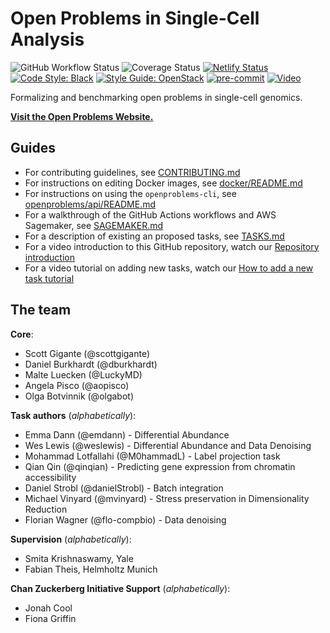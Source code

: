 # Open Problems in Single-Cell Analysis

![GitHub Workflow Status](https://img.shields.io/github/workflow/status/singlecellopenproblems/singlecellopenproblems/Run%20Tests/master?label=Github%20Actions)
![Coverage Status](https://img.shields.io/codecov/c/github/singlecellopenproblems/SingleCellOpenProblems/master)
[![Netlify Status](https://api.netlify.com/api/v1/badges/83b92388-53c7-4fef-9003-e14d94c6ac6f/deploy-status)](https://app.netlify.com/sites/openproblems/deploys)
[![Code Style: Black](https://img.shields.io/badge/code%20style-black-000000.svg)](https://github.com/psf/black)
[![Style Guide: OpenStack](https://img.shields.io/badge/style%20guide-openstack-eb1a32.svg)](https://docs.openstack.org/hacking/latest/user/hacking.html#styleguide)
[![pre-commit](https://img.shields.io/badge/pre--commit-enabled-brightgreen?logo=pre-commit&logoColor=white)](https://github.com/pre-commit/pre-commit)
[![Video](https://img.shields.io/static/v1?label=YouTube&message=Visit%20channel&color=red&logo=youtube)](https://www.youtube.com/channel/UCJpqxlzxRamcA3Pv3KlYZHg)

Formalizing and benchmarking open problems in single-cell genomics.

[**Visit the Open Problems Website.**](https://openproblems.bio/)


## Guides
* For contributing guidelines, see [CONTRIBUTING.md](CONTRIBUTING.md)  
* For instructions on editing Docker images, see [docker/README.md](docker/README.md)  
* For instructions on using the `openproblems-cli`, see [openproblems/api/README.md](https://github.com/singlecellopenproblems/SingleCellOpenProblems/tree/master/openproblems/api)
* For a walkthrough of the GitHub Actions workflows and AWS Sagemaker, see [SAGEMAKER.md](SAGEMAKER.md)  
* For a description of existing an proposed tasks, see [TASKS.md](TASKS.md)  
* For a video introduction to this GitHub repository, watch our [Repository introduction](https://www.youtube.com/watch?v=tHempZCdXyA)
* For a video tutorial on adding new tasks, watch our [How to add a new task tutorial](https://www.youtube.com/watch?v=tgVG3Hp6mBc)

## The team

**Core**:
* Scott Gigante (@scottgigante)
* Daniel Burkhardt (@dburkhardt)
* Malte Luecken (@LuckyMD)
* Angela Pisco (@aopisco)
* Olga Botvinnik (@olgabot)

**Task authors** (_alphabetically_):
* Emma Dann (@emdann) - Differential Abundance 
* Wes Lewis (@weslewis) - Differential Abundance and Data Denoising
* Mohammad Lotfallahi (@M0hammadL) - Label projection task
* Qian Qin (@qinqian) - Predicting gene expression from chromatin accessibility
* Daniel Strobl (@danielStrobl) - Batch integration
* Michael Vinyard (@mvinyard) - Stress preservation in Dimensionality Reduction
* Florian Wagner (@flo-compbio) - Data denoising

**Supervision** (_alphabetically_):
* Smita Krishnaswamy, Yale
* Fabian Theis, Helmholtz Munich

**Chan Zuckerberg Initiative Support** (_alphabetically_):
* Jonah Cool
* Fiona Griffin
